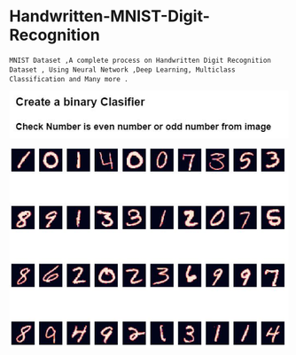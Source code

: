 # Handwritten-MNIST-Digit-Recognition
`MNIST Dataset ,A complete process on Handwritten Digit Recognition Dataset , Using Neural Network ,Deep Learning, Multiclass Classification and Many more .`


![alt text](bin-class.JPG)


![alt text](digit-view.JPG)
